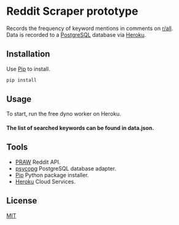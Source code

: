 # Reddit Scraper prototype

Records the frequency of keyword mentions in comments on [r/all](https://www.reddit.com/r/all/).  
Data is recorded to a [PostgreSQL](https://www.postgresql.org) database via [Heroku](https://heroku.com).

## Installation

Use [Pip](https://pip.pypa.io/en/stable/) to install.

```bash
pip install
```

## Usage
To start, run the free dyno worker on Heroku.
#### The list of searched keywords can be found in data.json.

## Tools

* [PRAW](https://praw.readthedocs.io/en/latest/) Reddit API.  
* [psycopg](https://www.psycopg.org) PostgreSQL database adapter.  
* [Pip](https://pip.pypa.io/en/stable/) Python package installer.  
* [Heroku](https://heroku.com) Cloud Services.  

## License
[MIT](https://choosealicense.com/licenses/mit/)
